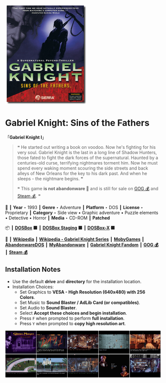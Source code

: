 ![](Thumbnail.png "application-thumbnail")

# Gabriel Knight: Sins of the Fathers

「**Gabriel Knight I**」

> ❝ He started out writing a book on voodoo. Now he's fighting for his very soul. Gabriel Knight is the last in a long line of Shadow Hunters, those fated to fight the dark forces of the supernatural. Haunted by a centuries-old curse, terrifying nightmares torment him. Now he must spend every waking moment scouring the side streets and back alleys of New Orleans for the key to his dark past. And when he sleeps - the nightmare begins. ❞
>
> ❝ This game **is not abandonware 🚫** and is still for sale on [GOG 💰](https://www.gog.com/en/game/gabriel_knight_sins_of_the_fathers) and [Steam 💰](https://store.steampowered.com/app/495700/Gabriel_Knight_Sins_of_the_Father/). ❞
>

📌 ┃ **Year** ‣ 1993 ┃ **Genre** ‣ Adventure ┃ **Platform** ‣ DOS ┃ **License** ‣ Proprietary ┃ **Category** ‣ Side view • Graphic adventure • Puzzle elements • Detective • Horror ┃ **Media** ‣ CD-ROM ┃ **Patched** 

📦 ┃ **[DOSBox](https://www.dosbox.com/) 🟩** ┃ **[DOSBox Staging](https://dosbox-staging.github.io/) 🟩** ┃ **[DOSBox-X](https://dosbox-x.com/) 🟩** 

📎 ┃ **[Wikipedia](https://en.wikipedia.org/wiki/Gabriel_Knight:_Sins_of_the_Fathers)** ┃ **[Wikipedia - Gabriel Knight Series](https://en.wikipedia.org/wiki/Gabriel_Knight)** ┃ **[MobyGames](https://www.mobygames.com/game/116/gabriel-knight-sins-of-the-fathers/)** ┃ **[AbandonwareDOS](https://www.abandonwaredos.com/abandonware-game.php?abandonware=Gabriel+Knight%3A+Sins+of+the+Fathers&gid=1132)** ┃ **[MyAbandonware](https://www.myabandonware.com/game/gabriel-knight-sins-of-the-fathers-22m)** ┃ **[Gabriel Knight Fandom](https://gabrielknight.fandom.com/wiki/Gabriel_Knight:_Sins_of_the_Fathers_(CD-ROM))** ┃ **[GOG 💰](https://www.gog.com/en/game/gabriel_knight_sins_of_the_fathers)** ┃ **[Steam 💰](https://store.steampowered.com/app/495700/Gabriel_Knight_Sins_of_the_Father/)** 

## Installation Notes
- Use the default **drive** and **directory** for the installation location.
- Installation Choices:
  - Set Graphics to **VESA - High Resolution (640x480) with 256 Colors**.
  - Set Music to **Sound Blaster / AdLib Card (or compatibles)**.
  - Set Audio to **Sound Blaster**.
  - Select **Accept these choices and begin installation**.
  - Press `F` when prompted to perform **full installation**.
  - Press `Y` when prompted to **copy high resolution art**.

![](Montage.png "Gabriel Knight: Sins of the Fathers")

